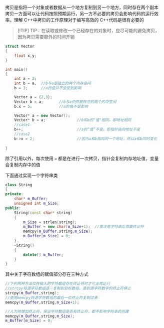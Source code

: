拷贝是指将一个对象或者数据从一个地方复制到另一个地方，同时存在两个副本
拷贝一方面可以让代码按照预期运行，另一方不必要的拷贝会影响代码的运行效率。理解 C++中拷贝的工作原理对于编写高效的 C++代码是很有必要的
> [!TIP] TIP💡 
>  在读取或修改一个已经存在的对象时，应尽可能的避免拷贝，因为拷贝需要额外的时间开销

```cpp
struct Vector
{
	float x,y;
}

int main()
{
	int a = 2;
	int b = a;	//b与a是独立的两个内存空间
	b = 3;      //a的值并不会受到影响

	Vector a = {2,3};
	Vector b = a;		//b与a仍然是独立的两个内存空间
	b.x = 5;			//a的值不受影响

	Vector* a = new Vector();
	Vector* b = a;				//b和a的"值"相同，即地址相同
	//case1
	b++;						//a的“值”不变，即指针指向地址不变
	//case2
	b->x = 2;					//因为a和b指向同一个地址，所以a和b同时变化
	
}
```
除了引用以外，每次使用 `=` 都是在进行一次拷贝，指针会复制内存地址值，变量会复制内存中的值

下面通过实现一个字符串类
```cpp
class String
{
private:
	char* m_Buffer;
	unsigned int m_Size;
public:
	String(const char* string)
	{
		m_Size = strlen(string);
		m_Buffer = new char[m_Size+1];	//需注意字符串后需要终止符
		memcpy(m_Buffer,string,m_Size);  
  		m_Buffer[m_Size] = 0;
	}
	~String()
	{
		delete[] m_Buffer;
	}
}
```
其中关于字符数组的赋值部分存在三种方式
```cpp
//下列两种方法仅在输入的字符数组存在终止符时才可正常运行 
//strcpy将源字符数组逐一复制到目标数组，直到源字符数字的终止符停止  
strcpy(m_Buffer,string);  
//使用memcpy将源字符数组的最后一位终止符复制过来
memcpy(m_Buffer,string,m_Size+1);

//人为地增加终止符，保证字符数组是否有终止符，都不影响字符串的创建
memcpy(m_Buffer,string,m_Size);  
m_Buffer[m_Size] = 0;
```
